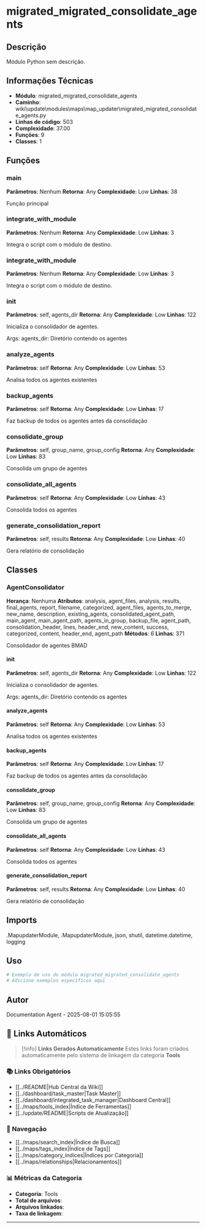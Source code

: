 # migrated_migrated_consolidate_agents

## Descrição

Módulo Python sem descrição.

## Informações Técnicas

- **Módulo**: migrated_migrated_consolidate_agents
- **Caminho**: wiki\update\modules\maps\map_updater\migrated_migrated_consolidate_agents.py
- **Linhas de código**: 503
- **Complexidade**: 37.00
- **Funções**: 9
- **Classes**: 1

## Funções

### main

**Parâmetros**: Nenhum
**Retorna**: Any
**Complexidade**: Low
**Linhas**: 38

Função principal

### integrate_with_module

**Parâmetros**: Nenhum
**Retorna**: Any
**Complexidade**: Low
**Linhas**: 3

Integra o script com o módulo de destino.

### integrate_with_module

**Parâmetros**: Nenhum
**Retorna**: Any
**Complexidade**: Low
**Linhas**: 3

Integra o script com o módulo de destino.

### __init__

**Parâmetros**: self, agents_dir
**Retorna**: Any
**Complexidade**: Low
**Linhas**: 122

Inicializa o consolidador de agentes.

Args:
    agents_dir: Diretório contendo os agentes

### analyze_agents

**Parâmetros**: self
**Retorna**: Any
**Complexidade**: Low
**Linhas**: 53

Analisa todos os agentes existentes

### backup_agents

**Parâmetros**: self
**Retorna**: Any
**Complexidade**: Low
**Linhas**: 17

Faz backup de todos os agentes antes da consolidação

### consolidate_group

**Parâmetros**: self, group_name, group_config
**Retorna**: Any
**Complexidade**: Low
**Linhas**: 83

Consolida um grupo de agentes

### consolidate_all_agents

**Parâmetros**: self
**Retorna**: Any
**Complexidade**: Low
**Linhas**: 43

Consolida todos os agentes

### generate_consolidation_report

**Parâmetros**: self, results
**Retorna**: Any
**Complexidade**: Low
**Linhas**: 40

Gera relatório de consolidação

## Classes

### AgentConsolidator

**Herança**: Nenhuma
**Atributos**: analysis, agent_files, analysis, results, final_agents, report, filename, categorized, agent_files, agents_to_merge, new_name, description, existing_agents, consolidated_agent_path, main_agent, main_agent_path, agents_in_group, backup_file, agent_path, consolidation_header, lines, header_end, new_content, success, categorized, content, header_end, agent_path
**Métodos**: 6
**Linhas**: 371

Consolidador de agentes BMAD

#### __init__

**Parâmetros**: self, agents_dir
**Retorna**: Any
**Complexidade**: Low
**Linhas**: 122

Inicializa o consolidador de agentes.

Args:
    agents_dir: Diretório contendo os agentes

#### analyze_agents

**Parâmetros**: self
**Retorna**: Any
**Complexidade**: Low
**Linhas**: 53

Analisa todos os agentes existentes

#### backup_agents

**Parâmetros**: self
**Retorna**: Any
**Complexidade**: Low
**Linhas**: 17

Faz backup de todos os agentes antes da consolidação

#### consolidate_group

**Parâmetros**: self, group_name, group_config
**Retorna**: Any
**Complexidade**: Low
**Linhas**: 83

Consolida um grupo de agentes

#### consolidate_all_agents

**Parâmetros**: self
**Retorna**: Any
**Complexidade**: Low
**Linhas**: 43

Consolida todos os agentes

#### generate_consolidation_report

**Parâmetros**: self, results
**Retorna**: Any
**Complexidade**: Low
**Linhas**: 40

Gera relatório de consolidação

## Imports

.MapupdaterModule, .MapupdaterModule, json, shutil, datetime.datetime, logging

## Uso

```python
# Exemplo de uso do módulo migrated_migrated_consolidate_agents
# Adicione exemplos específicos aqui
```

## Autor

Documentation Agent - 2025-08-01 15:05:55

## 🔗 **Links Automáticos**

> [!info] **Links Gerados Automaticamente**
> Estes links foram criados automaticamente pelo sistema de linkagem da categoria **Tools**

### **📚 Links Obrigatórios**
- [[../README|Hub Central da Wiki]]
- [[../dashboard/task_master|Task Master]]
- [[../dashboard/integrated_task_manager|Dashboard Central]]
- [[../maps/tools_index|Índice de Ferramentas]]
- [[../update/README|Scripts de Atualização]]

### **🧭 Navegação**
- [[../maps/search_index|Índice de Busca]]
- [[../maps/tags_index|Índice de Tags]]
- [[../maps/category_indices|Índices por Categoria]]
- [[../maps/relationships|Relacionamentos]]

### **📊 Métricas da Categoria**
- **Categoria**: Tools
- **Total de arquivos**: <!-- Contador automático -->
- **Arquivos linkados**: <!-- Contador automático -->
- **Taxa de linkagem**: <!-- Percentual automático -->

---

